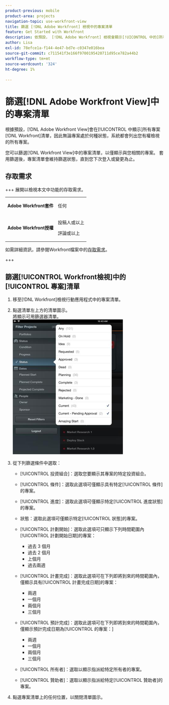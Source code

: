 ```yaml
---
product-previous: mobile
product-area: projects
navigation-topic: use-workfront-view
title: 篩選 [!DNL Adobe Workfront] 檢視中的專案清單
feature: Get Started with Workfront
description: 依預設， [!DNL Adobe Workfront] 檢視會顯示[!UICONTROL 中的]所有專案 [!DNL Workfront]清單，因此無論專案處於何種狀態，您有權檢視的所有專案都會列出來。
author: Lisa
exl-id: 78efce1a-f144-4e47-bd7e-c0347e016bea
source-git-commit: c711541f3e166f9700195420711d95ce782a44b2
workflow-type: tm+mt
source-wordcount: '324'
ht-degree: 1%

---
```


# 篩選[!DNL Adobe Workfront View]中的專案清單

根據預設，[!DNL Adobe Workfront View]會在[!UICONTROL 中顯示]所有專案[!DNL Workfront]清單，因此無論專案處於何種狀態，系統都會列出您有權檢視的所有專案。

您可以篩選[!DNL Workfront View]中的專案清單，以僅顯示與您相關的專案。 套用篩選後，專案清單會維持篩選狀態，直到您下次登入或變更為止。

## 存取需求

+++ 展開以檢視本文中功能的存取需求。

<table style="table-layout:auto"> 
 <col> 
 </col> 
 <col> 
 </col> 
 <tbody> 
  <tr> 
   <td role="rowheader"><strong>Adobe Workfront套件</strong></td> 
   <td> <p>任何</p> </td> 
  </tr> 
  <tr> 
   <td role="rowheader"><strong>Adobe Workfront授權</strong></td> 
   <td> 
   <p>投稿人或以上</p>
   <p>評論或以上</p> </td> 
  </tr> 
 </tbody> 
</table>

如需詳細資訊，請參閱Workfront檔案中的[存取需求](/help/quicksilver/administration-and-setup/add-users/access-levels-and-object-permissions/access-level-requirements-in-documentation.md)。

+++

## 篩選[!UICONTROL Workfront檢視]中的[!UICONTROL 專案]清單

1. 移至[!DNL Workfront]檢視行動應用程式中的專案清單。
1. 點選清單左上方的清單圖示。\
   將顯示可用篩選器清單。\
   ![WF_View_filters_050621.jpg](assets/wf-view-filters-050621-350x427.jpg)

1. 從下列篩選條件中選取：

   * [!UICONTROL 投資組合]：選取您要顯示其專案的特定投資組合。
   * [!UICONTROL 條件]：選取此選項可僅顯示具有特定[!UICONTROL 條件]的專案。
   * [!UICONTROL 進度]：選取此選項可僅顯示特定[!UICONTROL 進度狀態]的專案。
   * 狀態：選取此選項可僅顯示特定[!UICONTROL 狀態]的專案。
   * [!UICONTROL 計劃開始]：選取此選項可只顯示下列時間範圍內[!UICONTROL 計劃開始日期]的專案：

      * 過去 3 個月
      * 過去 2 個月
      * 上個月
      * 過去兩週
   * [!UICONTROL 計畫完成]：選取此選項可在下列即將到來的時間範圍內，僅顯示具有[!UICONTROL 計畫完成日期]的專案：

      * 兩週
      * 一個月
      * 兩個月
      * 三個月
   * [!UICONTROL 預計完成]：選取此選項可在下列即將到來的時間範圍內，僅顯示預計完成日期為[!UICONTROL 的專案：]

      * 兩週
      * 一個月
      * 兩個月
      * 三個月
   * [!UICONTROL 所有者]：選取以顯示指派給特定所有者的專案。
   * [!UICONTROL 贊助者]：選取以顯示指派給特定[!UICONTROL 贊助者]的專案。




1. 點選專案清單上的任何位置，以關閉清單圖示。
